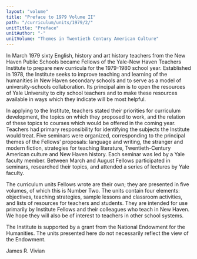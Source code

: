 ```yaml
---
layout: "volume"
title: "Preface to 1979 Volume II"
path: "/curriculum/units/1979/2/"
unitTitle: "Preface"
unitAuthor: "-"
unitVolume: "Themes in Twentieth Century American Culture"
---
```

<body>
<p>
In March 1979 sixty English, history and art history teachers from the New Haven Public Schools became Fellows of the Yale-New Haven Teachers Institute to prepare new curricula for the 1979-1980 school year. Established in 1978, the Institute seeks to improve teaching and learning of the humanities in New Haven secondary schools and to serve as a model of university-schools collaboration. Its principal aim is to open the resources of Yale University to city school teachers and to make these resources available in ways which they indicate will be most helpful.
</p>
<p>
In applying to the Institute, teachers stated their priorities for curriculum development, the topics on which they proposed to work, and the relation of these topics to courses which would be offered in the coming year. Teachers had primary responsibility for identifying the subjects the Institute would treat. Five seminars were organized, corresponding to the principal themes of the Fellows’ proposals: language and writing, the stranger and modern fiction, strategies for teaching literature, Twentieth-Century American culture and New Haven history. Each seminar was led by a Yale faculty member. Between March and August Fellows participated in seminars, researched their topics, and attended a series of lectures by Yale faculty.
</p>
<p>
The curriculum units Fellows wrote are their own; they are presented in five volumes, of which this is Number Two. The units contain four elements: objectives, teaching strategies, sample lessons and classroom activities, and lists of resources for teachers and students. They are intended for use primarily by Institute Fellows and their colleagues who teach in New Haven. We hope they will also be of interest to teachers in other school systems.
</p>
<p>
The Institute is supported by a grant from the National Endowment for the Humanities. The units presented here do not necessarily reflect the view of the Endowment.
</p>
<p>
James R. Vivian
</p>
</body>